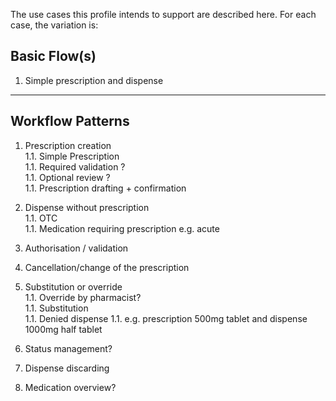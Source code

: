 The use cases this profile intends to support are described here. For each case, the variation is:

## Basic Flow(s)

1. Simple prescription and dispense




<hr/>


## Workflow Patterns

1. Prescription creation  
1.1. Simple Prescription  
1.1. Required validation ?  
1.1. Optional review ?  
1.1. Prescription drafting + confirmation  

1. Dispense without prescription  
1.1. OTC  
1.1. Medication requiring prescription e.g. acute 

1. Authorisation / validation  

1. Cancellation/change of the prescription 

1. Substitution or override  
1.1. Override by pharmacist?  
1.1. Substitution  
1.1. Denied dispense 
1.1. e.g. prescription 500mg tablet and dispense 1000mg half tablet


1. Status management?  
1. Dispense discarding
1. Medication overview?










